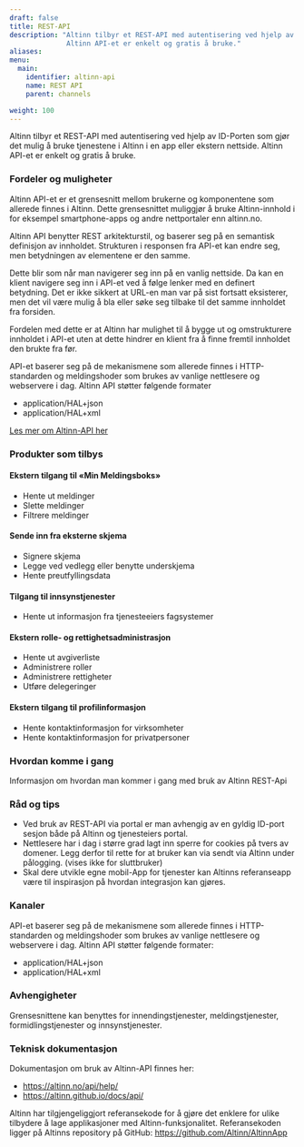 ```yaml
---
draft: false
title: REST-API
description: "Altinn tilbyr et REST-API med autentisering ved hjelp av ID-Porten som gjør det mulig å bruke tjenestene i Altinn i en app eller ekstern nettside.
              Altinn API-et er enkelt og gratis å bruke."
aliases:
menu:
  main:
    identifier: altinn-api
    name: REST API
    parent: channels

weight: 100
---
```


Altinn tilbyr et REST-API med autentisering ved hjelp av ID-Porten som gjør det mulig å bruke tjenestene i Altinn i en app eller ekstern nettside.
Altinn API-et er enkelt og gratis å bruke.


### Fordeler og muligheter

Altinn API-et er et grensesnitt mellom brukerne og komponentene som allerede finnes i Altinn.
Dette grensesnittet muliggjør å bruke Altinn-innhold i for eksempel smartphone-apps og andre nettportaler enn altinn.no.

Altinn API benytter REST arkitekturstil, og baserer seg på en semantisk definisjon av innholdet.
Strukturen i responsen fra API-et kan endre seg, men betydningen av elementene er den samme.

Dette blir som når man navigerer seg inn på en vanlig nettside. Da kan en klient navigere seg inn i API-et ved å følge lenker med en definert betydning.
Det er ikke sikkert at URL-en man var på sist fortsatt eksisterer, men det vil være mulig å bla eller søke seg tilbake til det samme innholdet fra forsiden.

Fordelen med dette er at Altinn har mulighet til å bygge ut og omstrukturere innholdet i API-et
uten at dette hindrer en klient fra å finne fremtil innholdet den brukte fra før.

API-et baserer seg på de mekanismene som allerede finnes i HTTP-standarden og meldingshoder som brukes av vanlige nettlesere og webservere i dag.
Altinn API støtter følgende formater  
 - application/HAL+json
 - application/HAL+xml

[Les mer om Altinn-API her](https://altinn.github.io/docs/api/)

### Produkter som tilbys

#### Ekstern tilgang til «Min Meldingsboks»
 - Hente ut meldinger  
 - Slette meldinger
 - Filtrere meldinger

#### Sende inn fra eksterne skjema
 - Signere skjema
 - Legge ved vedlegg eller benytte underskjema
 - Hente preutfyllingsdata

#### Tilgang til innsynstjenester
 - Hente ut informasjon fra tjenesteeiers fagsystemer

#### Ekstern rolle- og rettighetsadministrasjon
 - Hente ut avgiverliste
 - Administrere roller
 - Administrere rettigheter
 - Utføre delegeringer

#### Ekstern tilgang til profilinformasjon
 - Hente kontaktinformasjon for virksomheter
 - Hente kontaktinformasjon for privatpersoner


### Hvordan komme i gang
Informasjon om hvordan man kommer i gang med bruk av Altinn REST-Api

### Råd og tips
 - Ved bruk av REST-API via portal er man avhengig av en gyldig ID-port sesjon både på Altinn og tjenesteiers portal.
 - Nettlesere har i dag i større grad lagt inn sperre for cookies på tvers av domener. Legg derfor til rette for at bruker kan via sendt via Altinn under pålogging. (vises ikke for sluttbruker)
 - Skal dere utvikle egne mobil-App for tjenester kan Altinns referanseapp være til inspirasjon på hvordan integrasjon kan gjøres.


### Kanaler
API-et baserer seg på de mekanismene som allerede finnes i HTTP-standarden og meldingshoder som brukes av vanlige nettlesere og webservere i dag.
Altinn API støtter følgende formater:  
 - application/HAL+json
 - application/HAL+xml

### Avhengigheter
Grensesnittene kan benyttes for innendingstjenester, meldingstjenester, formidlingstjenester og innsynstjenester.

### Teknisk dokumentasjon
Dokumentasjon om bruk av Altinn-API finnes her:  

 - https://altinn.no/api/help/
 - https://altinn.github.io/docs/api/

Altinn har tilgjengeliggjort referansekode for å gjøre det enklere for ulike tilbydere å lage applikasjoner med Altinn-funksjonalitet.
Referansekoden ligger på Altinns repository på GitHub: https://github.com/Altinn/AltinnApp
